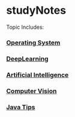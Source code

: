 # studyNotes
Topic Includes:
### [Operating System](/OS(from:%20Operation%20Systems:%20Three%20Easy%20Pices).md)
### [DeepLearning](/Deeplearning.md)
### [Artificial Intelligence](/Artificial%20Intelligence%20(From%20MITOPENCOURSEWARE:%20Artificial%20Intelligence).md)
### [Computer Vision](/ComputerVision.md)
### [Java Tips](/JavaTips.md)
  
